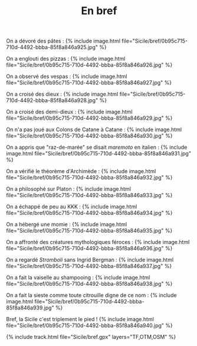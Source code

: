 ﻿---
title: "En bref"
permalink: /Sicile/bref/
sidebar:
  nav: "sicile"
enable_tracks: true
---

On a dévoré des pâtes :
{% include image.html file="Sicile/bref/0b95c715-710d-4492-bbba-85f8a846a925.jpg" %}

On a englouti des pizzas :
{% include image.html file="Sicile/bref/0b95c715-710d-4492-bbba-85f8a846a926.jpg" %}

On a observé des vespas :
{% include image.html file="Sicile/bref/0b95c715-710d-4492-bbba-85f8a846a927.jpg" %}

On a croisé des dieux :
{% include image.html file="Sicile/bref/0b95c715-710d-4492-bbba-85f8a846a928.jpg" %}

On a croisé des demi-dieux :
{% include image.html file="Sicile/bref/0b95c715-710d-4492-bbba-85f8a846a929.jpg" %}

On n'a pas joué aux Colons de Catane à Catane :
{% include image.html file="Sicile/bref/0b95c715-710d-4492-bbba-85f8a846a930.jpg" %}

On a appris que "raz-de-marée" se disait *maremoto* en italien :
{% include image.html file="Sicile/bref/0b95c715-710d-4492-bbba-85f8a846a931.jpg" %}

On a vérifié le théorème d'Archimède :
{% include image.html file="Sicile/bref/0b95c715-710d-4492-bbba-85f8a846a932.jpg" %}

On a philosophé sur Platon :
{% include image.html file="Sicile/bref/0b95c715-710d-4492-bbba-85f8a846a933.jpg" %}

On a échappé de peu au KKK :
{% include image.html file="Sicile/bref/0b95c715-710d-4492-bbba-85f8a846a934.jpg" %}

On a hébergé une momie :
{% include image.html file="Sicile/bref/0b95c715-710d-4492-bbba-85f8a846a935.jpg" %}

On a affronté des créatures mythologiques féroces :
{% include image.html file="Sicile/bref/0b95c715-710d-4492-bbba-85f8a846a936.jpg" %}

On a regardé *Stromboli* sans Ingrid Bergman :
{% include image.html file="Sicile/bref/0b95c715-710d-4492-bbba-85f8a846a937.jpg" %}

On a fait la vaiselle au shampooing :
{% include image.html file="Sicile/bref/0b95c715-710d-4492-bbba-85f8a846a938.jpg" %}

On a fait la sieste comme toute citrouille digne de ce nom :
{% include image.html file="Sicile/bref/0b95c715-710d-4492-bbba-85f8a846a939.jpg" %}

Bref, la Sicile c'est triplement le pied !
{% include image.html file="Sicile/bref/0b95c715-710d-4492-bbba-85f8a846a940.jpg" %}

{% include track.html file="Sicile/bref.gpx" layers="TF,OTM,OSM" %}
